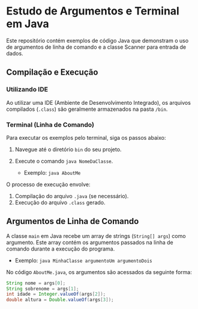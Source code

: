 # Estudo de Argumentos e Terminal em Java

Este repositório contém exemplos de código Java que demonstram o uso de argumentos de linha de comando e a classe Scanner para entrada de dados.

## Compilação e Execução

### Utilizando IDE

Ao utilizar uma IDE (Ambiente de Desenvolvimento Integrado), os arquivos compilados (`.class`) são geralmente armazenados na pasta `/bin`.

### Terminal (Linha de Comando)

Para executar os exemplos pelo terminal, siga os passos abaixo:

1.  Navegue até o diretório `bin` do seu projeto.
2.  Execute o comando `java NomeDaClasse`.

    * Exemplo: `java AboutMe`

O processo de execução envolve:

1.  Compilação do arquivo `.java` (se necessário).
2.  Execução do arquivo `.class` gerado.

## Argumentos de Linha de Comando

A classe `main` em Java recebe um array de strings (`String[] args`) como argumento. Este array contém os argumentos passados na linha de comando durante a execução do programa.

* Exemplo: `java MinhaClasse argumentoUm argumentoDois`

No código `AboutMe.java`, os argumentos são acessados da seguinte forma:

```java
String nome = args[0];
String sobrenome = args[1];
int idade = Integer.valueOf(args[2]);
double altura = Double.valueOf(args[3]);